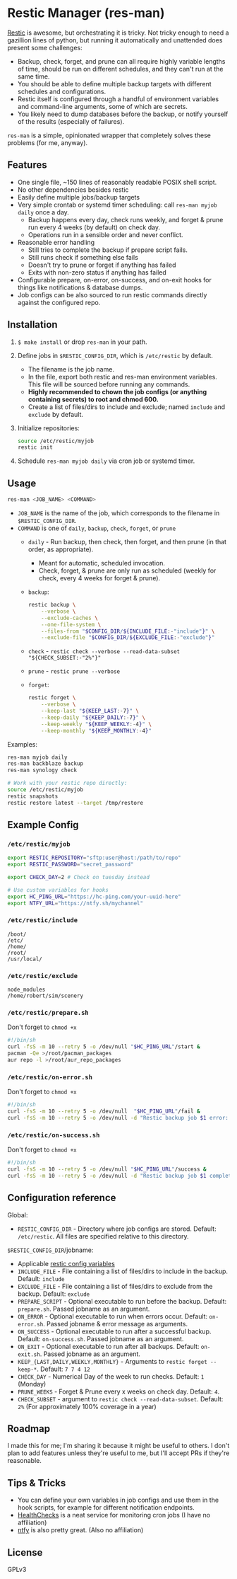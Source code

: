 # Restic Manager (res-man)

[Restic](https://restic.net/) is awesome, but orchestrating it is tricky. Not tricky enough to need a gazillion lines of python, but running it automatically and unattended does present some challenges:

- Backup, check, forget, and prune can all require highly variable lengths of time, should be run on different schedules, and they can't run at the same time.
- You should be able to define multiple backup targets with different schedules and configurations.
- Restic itself is configured through a handful of environment variables and command-line arguments, some of which are secrets.
- You likely need to dump databases before the backup, or notify yourself of the results (especially of failures).

`res-man` is a simple, opinionated wrapper that completely solves these problems (for me, anyway).

## Features

- One single file, ~150 lines of reasonably readable POSIX shell script.
- No other dependencies besides restic
- Easily define multiple jobs/backup targets
- Very simple crontab or systemd timer scheduling: call `res-man myjob daily` once a day.
  - Backup happens every day, check runs weekly, and forget & prune run every 4 weeks (by default) on check day.
  - Operations run in a sensible order and never conflict.
- Reasonable error handling
  - Still tries to complete the backup if prepare script fails.
  - Still runs check if something else fails
  - Doesn't try to prune or forget if anything has failed
  - Exits with non-zero status if anything has failed
- Configurable prepare, on-error, on-success, and on-exit hooks for things like notifications & database dumps.
- Job configs can be also sourced to run restic commands directly against the configured repo.

## Installation

1. `$ make install` or drop `res-man` in your path.
2. Define jobs in `$RESTIC_CONFIG_DIR`, which is `/etc/restic` by default.
    - The filename is the job name.
    - In the file, export both restic and res-man environment variables. This file will be sourced before running any commands.
    - **Highly recommended to chown the job configs (or anything containing secrets) to root and chmod 600.**
    - Create a list of files/dirs to include and exclude; named `include` and `exclude` by default.

3. Initialize repositories:

    ```sh
    source /etc/restic/myjob
    restic init
    ```

4. Schedule `res-man myjob daily` via cron job or systemd timer.

## Usage

```sh
res-man <JOB_NAME> <COMMAND>
```

- `JOB_NAME` is the name of the job, which corresponds to the filename in `$RESTIC_CONFIG_DIR`.
- `COMMAND` is one of `daily`, `backup`, `check`, `forget`, or `prune`
  - `daily` - Run backup, then check, then forget, and then prune (in that order, as appropriate).
    - Meant for automatic, scheduled invocation.
    - Check, forget, & prune are only run as scheduled (weekly for check, every 4 weeks for forget & prune).
  - `backup`:

    ```sh
    restic backup \
        --verbose \
        --exclude-caches \
        --one-file-system \
        --files-from "$CONFIG_DIR/${INCLUDE_FILE:-"include"}" \
        --exclude-file "$CONFIG_DIR/${EXCLUDE_FILE:-"exclude"}"
    ```

  - `check` - `restic check --verbose --read-data-subset "${CHECK_SUBSET:-"2%"}"`
  - `prune` - `restic prune --verbose`
  - `forget`:

    ```sh
    restic forget \
        --verbose \
        --keep-last "${KEEP_LAST:-7}" \
        --keep-daily "${KEEP_DAILY:-7}" \
        --keep-weekly "${KEEP_WEEKLY:-4}" \
        --keep-monthly "${KEEP_MONTHLY:-4}"
    ```

Examples:

```sh
res-man myjob daily
res-man backblaze backup
res-man synology check

# Work with your restic repo directly:
source /etc/restic/myjob
restic snapshots
restic restore latest --target /tmp/restore
```

## Example Config

### `/etc/restic/myjob`

```sh
export RESTIC_REPOSITORY="sftp:user@host:/path/to/repo"
export RESTIC_PASSWORD="secret_password"

export CHECK_DAY=2 # Check on tuesday instead

# Use custom variables for hooks
export HC_PING_URL="https://hc-ping.com/your-uuid-here"
export NTFY_URL="https://ntfy.sh/mychannel"
```

### `/etc/restic/include`

```
/boot/
/etc/
/home/
/root/
/usr/local/
```

### `/etc/restic/exclude`

```
node_modules
/home/robert/sim/scenery
```

### `/etc/restic/prepare.sh`

Don't forget to `chmod +x`

```sh
#!/bin/sh
curl -fsS -m 10 --retry 5 -o /dev/null "$HC_PING_URL"/start &
pacman -Qe >/root/pacman_packages
aur repo -l >/root/aur_repo_packages
```

### `/etc/restic/on-error.sh`

Don't forget to `chmod +x`

```sh
#!/bin/sh
curl -fsS -m 10 --retry 5 -o /dev/null  "$HC_PING_URL"/fail &
curl -fsS -m 10 --retry 5 -o /dev/null -d "Restic backup job $1 error: $2" "$NTFY_URL" &
```

### `/etc/restic/on-success.sh`

Don't forget to `chmod +x`

```sh
#!/bin/sh
curl -fsS -m 10 --retry 5 -o /dev/null "$HC_PING_URL"/success &
curl -fsS -m 10 --retry 5 -o /dev/null -d "Restic backup job $1 complete" -H "Priority: low" "$NTFY_URL" &
```

## Configuration reference

Global:

- `RESTIC_CONFIG_DIR` - Directory where job configs are stored. Default: `/etc/restic`. All files are specified relative to this directory.

`$RESTIC_CONFIG_DIR`/jobname:

- Applicable [restic config variables](https://restic.readthedocs.io/en/stable/040_backup.html#environment-variables)
- `INCLUDE_FILE` - File containing a list of files/dirs to include in the backup. Default: `include`
- `EXCLUDE_FILE` - File containing a list of files/dirs to exclude from the backup. Default: `exclude`
- `PREPARE_SCRIPT` - Optional executable to run before the backup. Default: `prepare.sh`. Passed jobname as an argument.
- `ON_ERROR` - Optional executable to run when errors occur. Default: `on-error.sh`. Passed jobname & error message as arguments.
- `ON_SUCCESS` - Optional executable to run after a successful backup. Default: `on-success.sh`. Passed jobname as an argument.
- `ON_EXIT` - Optional executable to run after all backups. Default: `on-exit.sh`. Passed jobname as an argument.
- `KEEP_{LAST,DAILY,WEEKLY,MONTHLY}` - Arguments to `restic forget --keep-*`. Default: `7 7 4 12`
- `CHECK_DAY` - Numerical Day of the week to run checks. Default: `1` (Monday)
- `PRUNE_WEEKS` - Forget & Prune every x weeks on check day. Default: `4`.
- `CHECK_SUBSET` - argument to `restic check --read-data-subset`. Default: `2%` (For approximately 100% coverage in a year)

## Roadmap

I made this for me; I'm sharing it because it might be useful to others. I don't plan to add features unless they're useful to me, but I'll accept PRs if they're reasonable.

## Tips & Tricks

- You can define your own variables in job configs and use them in the hook scripts, for example for different notification endpoints.
- [HealthChecks](https://healthchecks.io) is a neat service for monitoring cron jobs (I have no affiliation)
- [ntfy](https://ntfy.sh) is also pretty great. (Also no affiliation)

## License

GPLv3
